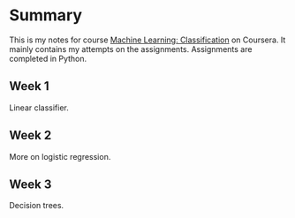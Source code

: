 # Summary

This is my notes for course [Machine Learning: Classification](https://www.coursera.org/learn/ml-classification/) on Coursera. It mainly contains my attempts on the assignments. Assignments are completed in Python.

## Week 1

Linear classifier.

## Week 2

More on logistic regression.

## Week 3

Decision trees.

